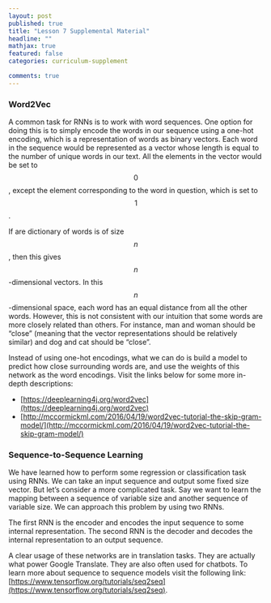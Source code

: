 ```yaml
---
layout: post
published: true
title: "Lesson 7 Supplemental Material"
headline: ""
mathjax: true
featured: false
categories: curriculum-supplement

comments: true
---
```


### <a name="word2vec"></a>Word2Vec

A common task for RNNs is to work with word sequences. One option for doing this is to simply encode the words in our sequence using a one-hot encoding, which is a representation of words as binary vectors. Each word in the sequence would be represented as a vector whose length is equal to the number of unique words in our text. All the elements in the vector would be set to $$0$$, except the element corresponding to the word in question, which is set to $$1$$.

If are dictionary of words is of size $$n$$, then this gives $$n$$-dimensional vectors. In this $$n$$-dimensional space, each word has an equal distance from all the other words. However, this is not consistent with our intuition that some words are more closely related than others. For instance, man and woman should be “close” (meaning that the vector representations should be relatively similar) and dog and cat should be “close”.

Instead of using one-hot encodings, what we can do is build a model to predict how close surrounding words are, and use the weights of this network as the word encodings. Visit the links below for some more in-depth descriptions:
* [https://deeplearning4j.org/word2vec](https://deeplearning4j.org/word2vec)
* [http://mccormickml.com/2016/04/19/word2vec-tutorial-the-skip-gram-model/](http://mccormickml.com/2016/04/19/word2vec-tutorial-the-skip-gram-model/)

### <a name="seq-to-seq"></a>Sequence-to-Sequence Learning

We have learned how to perform some regression or classification task using RNNs. We can take an input sequence and output some fixed size vector. But let’s consider a more complicated task. Say we want to learn the mapping between a sequence of variable size and another sequence of variable size. We can approach this problem by using two RNNs.

The first RNN is the encoder and encodes the input sequence to some internal representation. The second RNN is the decoder and decodes the internal representation to an output sequence.

A clear usage of these networks are in translation tasks. They are actually what power Google Translate. They are also often used for chatbots. To learn more about sequence to sequence models visit the following link: [https://www.tensorflow.org/tutorials/seq2seq](https://www.tensorflow.org/tutorials/seq2seq).
